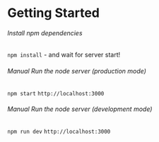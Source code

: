 # Getting Started

###### Install npm dependencies
`npm install` - and wait for server start!

###### Manual Run the node server (production mode)
`npm start`
`http://localhost:3000`

###### Manual Run the node server (development mode)
`npm run dev`
`http://localhost:3000`
